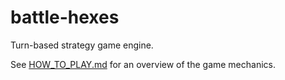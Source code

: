 # battle-hexes

Turn-based strategy game engine.

See [HOW_TO_PLAY.md](HOW_TO_PLAY.md) for an overview of the game mechanics.

